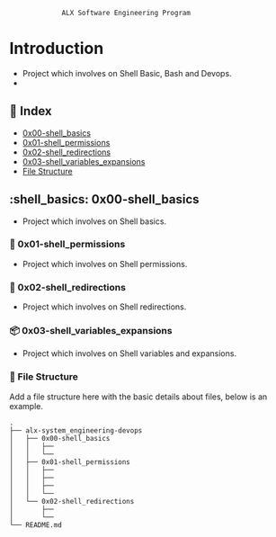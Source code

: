     		     ALX Software Engineering Program

# Introduction
- Project which involves on Shell Basic, Bash and Devops.
- 

## :ledger: Index

- [0x00-shell_basics](#shell_basic-0x00-shell_basics)
- [0x01-shell_permissions](#shell-0x01-shell_permissions)
- [0x02-shell_redirections](#shell-0x02-shell_redirections)
- [0x03-shell_variables_expansions](#package-0x03-shell_variables_expansions)
- [File Structure](#file_folder-file-structure)

##  :shell_basics: 0x00-shell_basics
- Project which involves on Shell basics.

###  :shell: 0x01-shell_permissions
- Project which involves on Shell permissions.

###  :shell: 0x02-shell_redirections
- Project which involves on Shell redirections.

###  :package: 0x03-shell_variables_expansions
- Project which involves on Shell variables and expansions.

###  :file_folder: File Structure
Add a file structure here with the basic details about files, below is an example.

```
.
├── alx-system_engineering-devops
│   ├── 0x00-shell_basics
│   │   ├── 
│   │   └── 
│   ├── 0x01-shell_permissions
│   │   ├──
│   │   ├── 
│   │   ├── 
│   │   └── 
│   └── 0x02-shell_redirections
│       ├── 
│       └──
└── README.md
